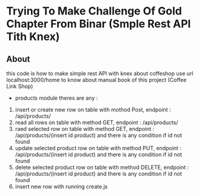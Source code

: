 # Trying To Make Challenge Of Gold Chapter From Binar (Smple Rest API Tith Knex)

## About
this code is how to make simple rest API with knex about coffeshop
use url localhost:3000/home to know about manual book of this project (Coffee Link Shop)
* products module
theres are any :
1. insert or create new row on table with mothod Post, endpoint : /api/products/
2. read all rows on table with method GET, endpoint : /api/products/
3. raed selected row on table with method GET, endpoint : /api/products/(insert id product) and there is any condition if id not found
4. update selected product row on table with method PUT, endpoint : /api/products/(insert id product) and there is any condition if id not found
5. delete selected product row on table with method DELETE, endpoint : /api/products/(insert id product) and there is any condition if id not found
6. insert new row with running create.js
